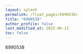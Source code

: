 ```yaml
---
layout: splash
permalink: /float_pages/6990538/
title: "6990538"
author_profile: false
last_modified_at: 2025-06-13
toc: false
---
```

 
6990538
